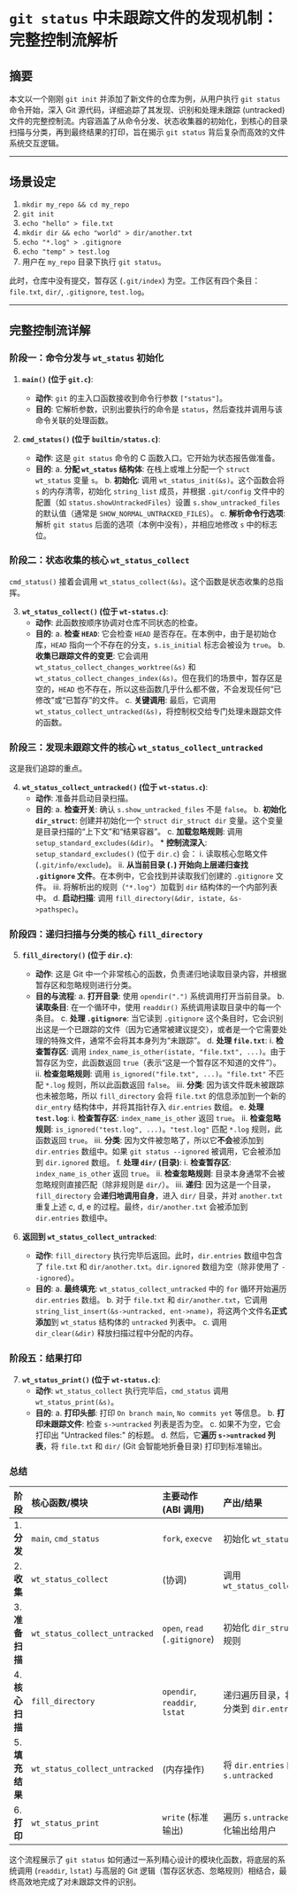 # `git status` 中未跟踪文件的发现机制：完整控制流解析

## 摘要

本文以一个刚刚 `git init` 并添加了新文件的仓库为例，从用户执行 `git status` 命令开始，深入 Git 源代码，详细追踪了其发现、识别和处理未跟踪 (untracked) 文件的完整控制流。内容涵盖了从命令分发、状态收集器的初始化，到核心的目录扫描与分类，再到最终结果的打印，旨在揭示 `git status` 背后复杂而高效的文件系统交互逻辑。

---

## 场景设定

1.  `mkdir my_repo && cd my_repo`
2.  `git init`
3.  `echo "hello" > file.txt`
4.  `mkdir dir && echo "world" > dir/another.txt`
5.  `echo "*.log" > .gitignore`
6.  `echo "temp" > test.log`
7.  用户在 `my_repo` 目录下执行 `git status`。

此时，仓库中没有提交，暂存区 (`.git/index`) 为空。工作区有四个条目：`file.txt`, `dir/`, `.gitignore`, `test.log`。

---

## 完整控制流详解

### 阶段一：命令分发与 `wt_status` 初始化

1.  **`main()` (位于 `git.c`)**:
    *   **动作**: `git` 的主入口函数接收到命令行参数 `["status"]`。
    *   **目的**: 它解析参数，识别出要执行的命令是 `status`，然后查找并调用与该命令关联的处理函数。

2.  **`cmd_status()` (位于 `builtin/status.c`)**:
    *   **动作**: 这是 `git status` 命令的 C 函数入口。它开始为状态报告做准备。
    *   **目的**:
        a.  **分配 `wt_status` 结构体**: 在栈上或堆上分配一个 `struct wt_status` 变量 `s`。
        b.  **初始化**: 调用 `wt_status_init(&s)`。这个函数会将 `s` 的内存清零，初始化 `string_list` 成员，并根据 `.git/config` 文件中的配置（如 `status.showUntrackedFiles`）设置 `s.show_untracked_files` 的默认值（通常是 `SHOW_NORMAL_UNTRACKED_FILES`）。
        c.  **解析命令行选项**: 解析 `git status` 后面的选项（本例中没有），并相应地修改 `s` 中的标志位。

### 阶段二：状态收集的核心 `wt_status_collect`

`cmd_status()` 接着会调用 `wt_status_collect(&s)`。这个函数是状态收集的总指挥。

3.  **`wt_status_collect()` (位于 `wt-status.c`)**:
    *   **动作**: 此函数按顺序协调对仓库不同状态的检查。
    *   **目的**:
        a.  **检查 `HEAD`**: 它会检查 `HEAD` 是否存在。在本例中，由于是初始仓库，`HEAD` 指向一个不存在的分支，`s.is_initial` 标志会被设为 `true`。
        b.  **收集已跟踪文件的变更**: 它会调用 `wt_status_collect_changes_worktree(&s)` 和 `wt_status_collect_changes_index(&s)`。但在我们的场景中，暂存区是空的，`HEAD` 也不存在，所以这些函数几乎什么都不做，不会发现任何“已修改”或“已暂存”的文件。
        c.  **关键调用**: 最后，它调用 `wt_status_collect_untracked(&s)`，将控制权交给专门处理未跟踪文件的函数。

### 阶段三：发现未跟踪文件的核心 `wt_status_collect_untracked`

这是我们追踪的重点。

4.  **`wt_status_collect_untracked()` (位于 `wt-status.c`)**:
    *   **动作**: 准备并启动目录扫描。
    *   **目的**:
        a.  **检查开关**: 确认 `s.show_untracked_files` 不是 `false`。
        b.  **初始化 `dir_struct`**: 创建并初始化一个 `struct dir_struct dir` 变量。这个变量是目录扫描的“上下文”和“结果容器”。
        c.  **加载忽略规则**: 调用 `setup_standard_excludes(&dir)`。
            *   **控制流深入**: `setup_standard_excludes()` (位于 `dir.c`) 会：
                i.  读取核心忽略文件 (`.git/info/exclude`)。
                ii. **从当前目录 (`.`) 开始向上层递归查找 `.gitignore` 文件**。在本例中，它会找到并读取我们创建的 `.gitignore` 文件。
                iii. 将解析出的规则（`"*.log"`）加载到 `dir` 结构体的一个内部列表中。
        d.  **启动扫描**: 调用 `fill_directory(&dir, istate, &s->pathspec)`。

### 阶段四：递归扫描与分类的核心 `fill_directory`

5.  **`fill_directory()` (位于 `dir.c`)**:
    *   **动作**: 这是 Git 中一个非常核心的函数，负责递归地读取目录内容，并根据暂存区和忽略规则进行分类。
    *   **目的与流程**:
        a.  **打开目录**: 使用 `opendir(".")` 系统调用打开当前目录。
        b.  **读取条目**: 在一个循环中，使用 `readdir()` 系统调用读取目录中的每一个条目。
        c.  **处理 `.gitignore`**: 当它读到 `.gitignore` 这个条目时，它会识别出这是一个已跟踪的文件（因为它通常被建议提交），或者是一个它需要处理的特殊文件，通常不会将其本身列为“未跟踪”。
        d.  **处理 `file.txt`**:
            i.  **检查暂存区**: 调用 `index_name_is_other(istate, "file.txt", ...)`。由于暂存区为空，此函数返回 `true`（表示“这是一个暂存区不知道的文件”）。
            ii. **检查忽略规则**: 调用 `is_ignored("file.txt", ...)`。`"file.txt"` 不匹配 `*.log` 规则，所以此函数返回 `false`。
            iii. **分类**: 因为该文件既未被跟踪也未被忽略，所以 `fill_directory` 会将 `file.txt` 的信息添加到一个新的 `dir_entry` 结构体中，并将其指针存入 `dir.entries` 数组。
        e.  **处理 `test.log`**:
            i.  **检查暂存区**: `index_name_is_other` 返回 `true`。
            ii. **检查忽略规则**: `is_ignored("test.log", ...)`。`"test.log"` 匹配 `*.log` 规则，此函数返回 `true`。
            iii. **分类**: 因为文件被忽略了，所以它**不会**被添加到 `dir.entries` 数组中。如果 `git status --ignored` 被调用，它会被添加到 `dir.ignored` 数组。
        f.  **处理 `dir/` (目录)**:
            i.  **检查暂存区**: `index_name_is_other` 返回 `true`。
            ii. **检查忽略规则**: 目录本身通常不会被忽略规则直接匹配（除非规则是 `dir/`）。
            iii. **递归**: 因为这是一个目录，`fill_directory` 会**递归地调用自身**，进入 `dir/` 目录，并对 `another.txt` 重复上述 c, d, e 的过程。最终，`dir/another.txt` 会被添加到 `dir.entries` 数组中。

6.  **返回到 `wt_status_collect_untracked`**:
    *   **动作**: `fill_directory` 执行完毕后返回。此时，`dir.entries` 数组中包含了 `file.txt` 和 `dir/another.txt`。`dir.ignored` 数组为空（除非使用了 `--ignored`）。
    *   **目的**:
        a.  **最终填充**: `wt_status_collect_untracked` 中的 `for` 循环开始遍历 `dir.entries` 数组。
        b.  对于 `file.txt` 和 `dir/another.txt`，它调用 `string_list_insert(&s->untracked, ent->name)`，将这两个文件名**正式添加**到 `wt_status` 结构体的 `untracked` 列表中。
        c.  调用 `dir_clear(&dir)` 释放扫描过程中分配的内存。

### 阶段五：结果打印

7.  **`wt_status_print()` (位于 `wt-status.c`)**:
    *   **动作**: `wt_status_collect` 执行完毕后，`cmd_status` 调用 `wt_status_print(&s)`。
    *   **目的**:
        a.  **打印头部**: 打印 `On branch main`, `No commits yet` 等信息。
        b.  **打印未跟踪文件**: 检查 `s->untracked` 列表是否为空。
        c.  如果不为空，它会打印出 "Untracked files:" 的标题。
        d.  然后，它**遍历 `s->untracked` 列表**，将 `file.txt` 和 `dir/` (Git 会智能地折叠目录) 打印到标准输出。

### 总结

| 阶段 | 核心函数/模块 | 主要动作 (ABI 调用) | 产出/结果 |
| :--- | :--- | :--- | :--- |
| 1. **分发** | `main`, `cmd_status` | `fork`, `execve` | 初始化 `wt_status` 结构体 |
| 2. **收集** | `wt_status_collect` | (协调) | 调用 `wt_status_collect_untracked` |
| 3. **准备扫描** | `wt_status_collect_untracked` | `open`, `read` (`.gitignore`) | 初始化 `dir_struct`，加载忽略规则 |
| 4. **核心扫描** | `fill_directory` | `opendir`, `readdir`, `lstat` | 递归遍历目录，将未跟踪文件分类到 `dir.entries` |
| 5. **填充结果** | `wt_status_collect_untracked` | (内存操作) | 将 `dir.entries` 的内容转移到 `s.untracked` |
| 6. **打印** | `wt_status_print` | `write` (标准输出) | 遍历 `s.untracked` 列表并格式化输出给用户 |

这个流程展示了 `git status` 如何通过一系列精心设计的模块化函数，将底层的系统调用 (`readdir`, `lstat`) 与高层的 Git 逻辑（暂存区状态、忽略规则）相结合，最终高效地完成了对未跟踪文件的识别。

